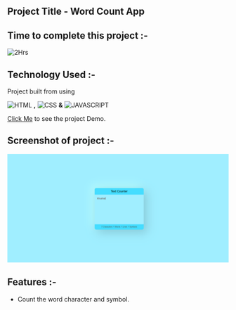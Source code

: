 ## **Project Title** - Word Count App

##  Time to complete this project :-
![2Hrs](https://img.shields.io/badge/2-Hrs-green)


## Technology Used :-

Project  built from using

![HTML](https://img.shields.io/badge/HTML5-orange) 
**,**
![CSS](https://img.shields.io/badge/CSS3-blue)
**&**
![JAVASCRIPT](https://img.shields.io/badge/JAVASCRIPT-yellow)

[Click Me](https://word-count-khushal.netlify.app/) to see the project Demo.



## Screenshot of  project :-
![screenshot](./word-count.png)




## Features :-

- Count the word character and symbol.

